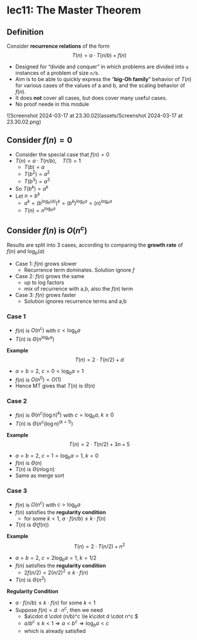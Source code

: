 # lec11: The Master Theorem

## Definition

Consider **recurrence relations** of the form
$$
T(n) = a\cdot T(n/b) + f(n)
$$

-   Designed for “divide and conquer” in which problems are divided into `a` instances of a problem of size `n/b`.
-   Aim is to be able to quickly express the “**big-Oh family**” behavior of $T(n)$ for various cases of the values of a and b, and the scaling behavior of $f(n)$.
-   It does **not** cover all cases, but does cover many useful cases.
-   No proof neede in this module

![Screenshot 2024-03-17 at 23.30.02](assets/Screenshot 2024-03-17 at 23.30.02.png)

## Consider $f(n) = 0$

-   Consider the special case that $f(n) = 0$
-   $T(n) = a\cdot T(n/b), \quad T(1) = 1$ 
    -   $T(b) = a$
    -   $T(b^2) = a^2$
    -   $T(b^3)=a^3$ 
-   So $T(b^k) = a^k$
-   Let $n = b^k$
    -   $a^k = (b^{\log_b(a)})^k = (b^k)^{\log_ba} = (n)^{\log_ba}$
    -   $T(n) = n^{\log_ba}$

## Consider $f(n)\ \text{is} \ O(n^c)$

Results are split into 3 cases, according to comparing the **growth rate** of $f(n)$ and $\log_b(a)$​

-   Case 1: $f(n)$ grows slower
    -   Recurrence term dominates. Solution ignore $f$
-   Case 2: $f(n)$ grows the same
    -   up to log factors
    -   mix of recurrence with a,b, also the $f(n)$​ term
-   Case 3: $f(n)$ grows faster
    -   Solution ignores recurrence terms and a,b

### Case 1

-   $f(n)$ is $O(n^c)$ with $c < \log_ba$
-   $T(n)$ is $\Theta(n^{\log_ba})$

**Example**
$$
T(n) = 2\cdot T(n/2) + d
$$

-    $a=b=2, \ c = 0 < \log_ba = 1$
-   $f(n)$ is $O(n^0) = O(1)$ 
-   Hence MT gives that $T(n)$ is $\Theta(n)$

### Case 2

-   $f(n)$ is $\Theta(n^c(\log n)^k)$ with $c = \log_ba, \ k \ge 0$
-   $T(n)$ is $\Theta(n^c(\log n)^{(k+1)})$​

**Example**
$$
T(n) = 2\cdot T(n/2) + 3n + 5
$$

-    $a=b=2, \ c = 1 = \log_ba = 1, \ k=0$
-   $f(n)$ is $\Theta(n)$​ 
-   $T(n)$ is $\Theta(n \log n)$
-   Same as merge sort 

### Case 3

-   $f(n)$ is $\Omega(n^c)$ with $c > \log_ba$
-   $f(n)$ satisfies the **regularity condition**
    -   for some $k < 1$, $a\cdot f(n/b) \le k\cdot f(n)$
-   $T(n)$ is $\Theta(f(n))$

**Example**
$$
T(n) = 2\cdot T(n/2) + n^2
$$

-    $a=b=2, \ c = 2  \log_ba = 1, \ k=1/2$​
-   $f(n)$ satisfies the **regularity condition**
    -   $2f(n/2) = 2(n/2)^2 \le k\cdot f(n)$​
-   $T(n)$ is $\Theta(n^2)$

**Regularity Condition**

-   $a \cdot f(n/b) \le k\cdot f(n)$ for some $k<1$
-   Suppose $f(n) = d\cdot n^c$, then we need
    -   $a\cdot d \cdot (n/b)^c \le k\cdot d \cdot n^c $
    -   $a/b^c \le k < 1 \Rightarrow a < b^c \Rightarrow \log_ba < c$
    -   which is already satisfied



